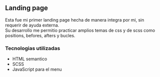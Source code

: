 ## Landing page

Esta fue mi primer landing page hecha de manera integra por mi, sin requerir de ayuda externa.  
Su desarrollo me permitio practicar amplios temas de css y de scss como positions, befores, afters y bucles.  

### Tecnologias utilizadas

+ HTML semantico
+ SCSS
+ JavaScript para el menu
